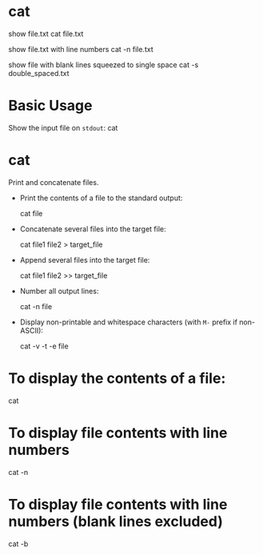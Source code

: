 # cat

show file.txt
    cat file.txt

show file.txt with line numbers
    cat -n file.txt

show file with blank lines squeezed to single space
    cat -s double_spaced.txt


# Basic Usage

Show the input file on `stdout`:
    cat <file>

# cat                                                                                         
                                                                                              
  Print and concatenate files.                                                                
                                                                                              
- Print the contents of a file to the standard output:                                        
                                                                                              
  cat file                                                                                    
                                                                                              
- Concatenate several files into the target file:                                             
                                                                                              
  cat file1 file2 > target_file                                                               
                                                                                              
- Append several files into the target file:                                                  
                                                                                              
  cat file1 file2 >> target_file                                                              
                                                                                              
- Number all output lines:                                                                    
                                                                                              
  cat -n file                                                                                 
                                                                                              
- Display non-printable and whitespace characters (with `M-` prefix if non-ASCII):            
                                                                                              
  cat -v -t -e file                                                                           
                                                                                              
                                                                                              
                                                                                              
# To display the contents of a file:
cat <file>

# To display file contents with line numbers
cat -n <file>

# To display file contents with line numbers (blank lines excluded)
cat -b <file>
